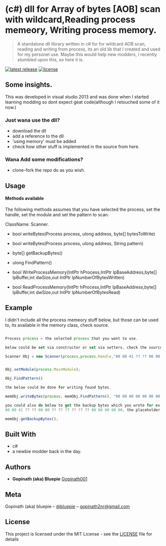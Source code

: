 # (c#) dll for Array of bytes [AOB] scan with wildcard,Reading process memeory, Writing process memory. 

>A standalone dll library written in c# for for wildcard AOB scan, reading and writing from process, its an old lib that I created and used for my personel use. Maybe this would help new modders, I recently stumbled upon this, so here it is.

[![latest release][release]][release link] [![license][license badge]][license link]

[license badge]: https://img.shields.io/github/license/gopinath001/MemoryPatternScanner
[license link]: https://github.com/Gopinath001/MemoryPatternScanner/blob/master/LICENSE
[release link]: https://github.com/Gopinath001/MemoryPatternScanner/releases
[release]: https://img.shields.io/github/v/release/gopinath001/MemoryPatternScanner?include_prereleases

## Some insights.

This was developed in visual studio 2013 and was done when I started learning modding so dont expect geat code(although I retouched some of it now.)

### Just wana use the dll?

* download the dll
* add a reference to the dll
* 'using memory' must be added
* check how other stuff is implemented in the source from here.

### Wana Add some modifications?

* clone-fork the repo do as you wish.

## Usage

#### Methods available

The following methods assumes that you have selected the process, set the handle, set the module 
and set the pattern to scan.

ClassName: Scanner.

* bool writeBytes(Process process, ulong address, byte[] bytesToWrite)

* bool writeBytes(Process process, ulong address, String pattern)

* byte[] getBackupBytes()

* ulong FindPattern()

* bool WriteProcessMemory(IntPtr hProcess,IntPtr lpBaseAddress,byte[] lpBuffer,int dwSize,out IntPtr lpNumberOfBytesWritten)

* bool ReadProcessMemory(IntPtr hProcess,IntPtr lpBaseAddress,byte[] lpBuffer,int dwSize,out IntPtr lpNumberOfBytesRead)

## Example

I didn't include all the process memeory stuff below, but those can be used to, its available in the memory class, check source.

```js

Process process = the selected process that you want to use.

below could be set via constructor or set via setters, check the source.

Scanner Obj = new Scanner(process,process.Handle,"80 00 41 ?? ?? 00 00 ?? ?? ?? ?? ?? ?? 00 00 00 00 00");


Obj.setModule(process.MainModule);

Obj.FindPattern()

the below could be done for writing found bytes,

memObj.writeBytes(process, memObj.FindPattern(), "00 00 00 00 00 00 00 00 00 00 00 00 00 00 00 00 00 00");

you could also do below to get the backup bytes which you wrote for ex, you would get this region
80 00 41 ?? ?? 00 00 ?? ?? ?? ?? ?? ?? 00 00 00 00 00, the placeholder with real values.

memObj.getBackupBytes();
```
## Built With

* c#
* a newbie modder back in the day.

## Authors

* **Gopinath (aka) Bluepie** [Gopinath001](https://github.com/Gopinath001) 

## Meta

Gopinath (aka) bluepie – [@bluepie](https://twitter.com/xbluepie) – gopinath2nr@gmail.com

## License

This project is licensed under the MIT License - see the [LICENSE](LICENSE) file for details
